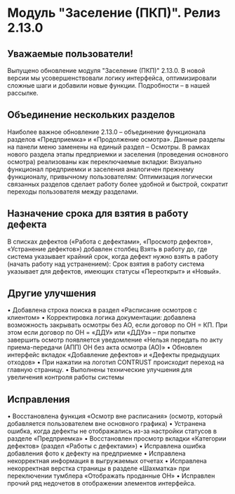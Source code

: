 # **Модуль "Заселение (ПКП)". Релиз 2.13.0**   
## **Уважаемые пользователи!**   
Выпущено обновление модуля "Заселение (ПКП)" 2.13.0. В новой версии мы усовершенствовали логику интерфейса, оптимизировали сложные шаги и добавили новые функции.
Подробности – в нашей рассылке.   
## **Объединение нескольких разделов**   
Наиболее важное обновление 2.13.0 – объединение функционала разделов «Предприемка» и «Продолжение осмотра». Данные разделы на панели меню заменены на единый раздел – Осмотры.
В рамках нового раздела этапы предприемки и заселения (проведения основного осмотра) реализованы как переключаемые вкладки:
Визуально функционал предприемки и заселения аналогичен прежнему функционалу, привычному пользователям:
Оптимизация логически связанных разделов сделает работу более удобной и быстрой, сократит переходы пользователя между разделами.
## **Назначение срока для взятия в работу дефекта**
В списках дефектов («Работа с дефектами», «Просмотр дефектов», «Устранение дефектов») добавлен столбец Взять в работу до, где система указывает крайний срок, когда дефект нужно взять в работу (начать работу над устранением):
Срок взятия в работу система указывает для дефектов, имеющих статусы «Переоткрыт» и «Новый».
## **Другие улучшения**
• Добавлена строка поиска в раздел «Расписание осмотров с клиентом»
• Корректировка логика документации: добавлена возможность закрывать осмотры без АО, если договор по ОН = КП. При этом если договор по ОН = «ДДУ» или «ДДУэ» – при попытке завершить осмотр появляется уведомление «Нельзя передать по акту приема-передачи (АПП) ОН без акта осмотра (АО)»
• Обновлен интерфейс вкладок «Добавление дефектов» и «Дефекты предыдущих отходов»
• При нажатии на логотип CONTRUST происходит переход на главную страницу.
• Выполнены технические улучшения для увеличения контроля работы системы
## **Исправления**
• Восстановлена функция «Осмотр вне расписания» (осмотр, который добавляется пользователем вне основного графика)
• Устранена ошибка, когда дефекты не отображались из-за настройки статусов в разделе «Предприемка»
• Восстановлен просмотр вкладки «Категории дефектов» (раздел «Работы с дефектами»)
• Исправлена ошибка добавления фото к дефекту на предприемке
• Исправлена некорректная информация в выгружаемых отчетах
• Исправлена некорректная верстка страницы в разделе «Шахматка» при переключении тумблера «Отображать проданные ОН»
• Исправлен прочий ряд недочетов в отображении элементов интерфейса.